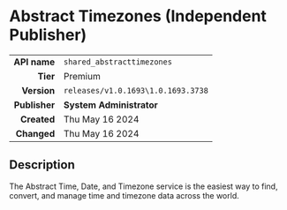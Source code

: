 # Abstract Timezones (Independent Publisher)
| | |
|-:|-|
|**API name**|`shared_abstracttimezones`|
|**Tier**|Premium|
|**Version**|`releases/v1.0.1693\1.0.1693.3738`|
|**Publisher**|**System Administrator**|
|**Created**|Thu May 16 2024|
|**Changed**|Thu May 16 2024|

## Description
The Abstract Time, Date, and Timezone service is the easiest way to find, convert, and manage time and timezone data across the world.
